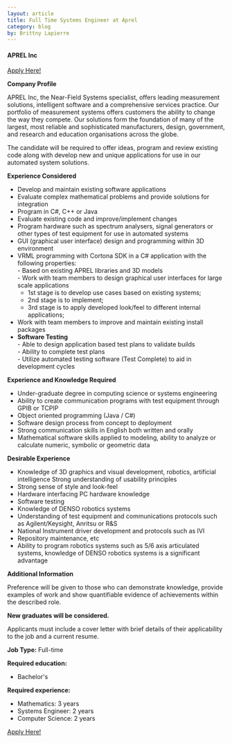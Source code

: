 ```yaml
---
layout: article
title: Full Time Systems Engineer at Aprel
category: blog
by: Brittny Lapierre
---
```

 
<h4>APREL Inc</h4>

<a href="https://ca.indeed.com/cmp/APREL-Inc./jobs/System-c83294ba9caa9ac4?q=aprel">Apply Here!</a>

<b>Company Profile</b>
<p>APREL Inc, the Near-Field Systems specialist, offers leading measurement solutions, intelligent software and a comprehensive services practice. Our portfolio of measurement systems offers customers the ability to change the way they compete. Our solutions form the foundation of many of the largest, most reliable and sophisticated manufacturers, design, government, and research and education organisations across the globe.</p>

<p>The candidate will be required to offer ideas, program and review existing code along with develop new and unique applications for use in our automated system solutions.</p>

<b>Experience Considered</b>
<ul>
  <li>Develop and maintain existing software applications</li>
  <li>Evaluate complex mathematical problems and provide solutions for integration</li>
  <li>Program in C#, C++ or Java</li>
  <li>Evaluate existing code and improve/implement changes</li>
  <li>Program hardware such as spectrum analysers, signal generators or other types of test equipment for use in automated systems</li>
  <li>GUI (graphical user interface) design and programming within 3D environment</li>
  <li>VRML programming with Cortona SDK in a C# application with the following properties:<br/>
      - Based on existing APREL libraries and 3D models<br/>
      - Work with team members to design graphical user interfaces for large scale applications<br/>
      <ul>
         <li>1st stage is to develop use cases based on existing systems;</li>
         <li>2nd stage is to implement;</li>
         <li>3rd stage is to apply developed look/feel to different internal applications;</li>
      </ul>
  </li>
  <li>Work with team members to improve and maintain existing install packages</li>
  <li>
      <b>Software Testing</b><br/>
      - Able to design application based test plans to validate builds<br/>
      - Ability to complete test plans<br/>
      - Utilize automated testing software (Test Complete) to aid in development cycles<br/>
  </li>
</ul>

<b>Experience and Knowledge Required</b>
<ul>
  <li>Under-graduate degree in computing science or systems engineering</li>
  <li>Ability to create communication programs with test equipment through GPIB or TCPIP</li>
  <li>Object oriented programming (Java / C#)</li>
  <li>Software design process from concept to deployment</li>
  <li>Strong communication skills in English both written and orally</li>
  <li>Mathematical software skills applied to modeling, ability to analyze or calculate numeric, symbolic or geometric data</li>
</ul>


<b>Desirable Experience</b>
<ul>
  <li>Knowledge of 3D graphics and visual development, robotics, artificial intelligence Strong understanding of usability principles</li>
  <li>Strong sense of style and look-feel</li>
  <li>Hardware interfacing PC hardware knowledge</li>
  <li>Software testing</li>
  <li>Knowledge of DENSO robotics systems</li>
  <li>Understanding of test equipment and communications protocols such as Agilent/Keysight, Anritsu or R&S</li>
  <li>National Instrument driver development and protocols such as IVI</li>
  <li>Repository maintenance, etc</li>
  <li>Ability to program robotics systems such as 5/6 axis articulated systems, knowledge of DENSO robotics systems is a significant advantage</li>
</ul>

<b>Additional Information</b>
<p>Preference will be given to those who can demonstrate knowledge, provide examples of work and show quantifiable evidence of achievements within the described role.</p>
<p><b>New graduates will be considered.</b></p>
<p>Applicants must include a cover letter with brief details of their applicability to the job and a current resume.</p>

<p><b>Job Type:</b> Full-time</p>

<b>Required education:</b>
<ul>
  <li>Bachelor's</li>
</ul>


<b>Required experience:</b>
<ul>
  <li>Mathematics: 3 years</li>
  <li>Systems Engineer: 2 years</li>
  <li>Computer Science: 2 years</li>
</ul>

<a href="https://ca.indeed.com/cmp/APREL-Inc./jobs/System-c83294ba9caa9ac4?q=aprel">Apply Here!</a>
